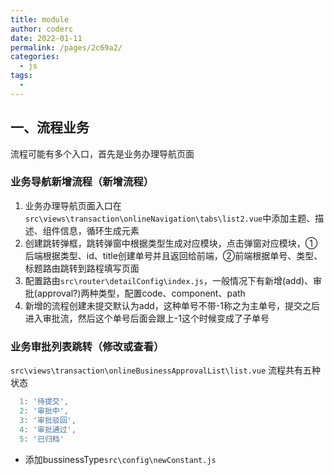 ```yaml
---
title: module
author: coderc
date: 2022-01-11
permalink: /pages/2c69a2/
categories:
  - js
tags:
  - 
---
```


## 一、流程业务
流程可能有多个入口，首先是业务办理导航页面
### 业务导航新增流程（新增流程）
1. 业务办理导航页面入口在`src\views\transaction\onlineNavigation\tabs\list2.vue`中添加主题、描述、组件信息，循环生成元素
2. 创建跳转弹框，跳转弹窗中根据类型生成对应模块，点击弹窗对应模块，①后端根据类型、id、title创建单号并且返回给前端，②前端根据单号、类型、标题路由跳转到路程填写页面
3. 配置路由`src\router\detailConfig\index.js`，一般情况下有新增(add)、审批(approval?)两种类型，配置code、component、path
4. 新增的流程创建未提交默认为add，这种单号不带-1称之为主单号，提交之后进入审批流，然后这个单号后面会跟上-1这个时候变成了子单号

### 业务审批列表跳转（修改或查看）
`src\views\transaction\onlineBusinessApprovalList\list.vue`
流程共有五种状态
```JavaScript
  1: '待提交',
  2: '审批中',
  3: '审批驳回',
  4: '审批通过',
  5: '已归档'
```
- 添加bussinessType`src\config\newConstant.js`
